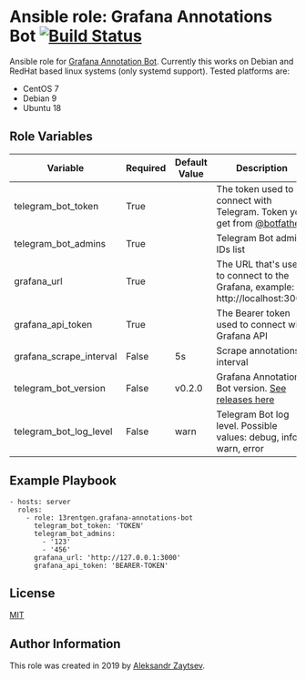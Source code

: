Ansible role: Grafana Annotations Bot [![Build Status](https://travis-ci.org/13rentgen/ansible-role-grafana-annotations-bot.svg?branch=master)](https://travis-ci.org/13rentgen/ansible-role-grafana-annotations-bot)
=========

Ansible role for [Grafana Annotation Bot](https://github.com/13rentgen/grafana-annotations-bot). Currently this works on Debian and RedHat based linux systems (only systemd support). Tested platforms are:

* CentOS 7
* Debian 9
* Ubuntu 18


Role Variables
--------------

| Variable                | Required | Default Value | Description                                                                                               |
|-------------------------|----------|---------------|-----------------------------------------------------------------------------------------------------------|
| telegram_bot_token      | True     |               | The token used to connect with Telegram. Token you get from [@botfather](https://telegram.me/botfather)   |
| telegram_bot_admins     | True     |               | Telegram Bot admin IDs list                                                                               |
| grafana_url             | True     |               | The URL that's used to connect to the Grafana, example: http://localhost:3000                             |
| grafana_api_token       | True     |               | The Bearer token used to connect with Grafana API                                                         |
| grafana_scrape_interval | False    | 5s            | Scrape annotations interval                                                                               |
| telegram_bot_version    | False    | v0.2.0        | Grafana Annotation Bot version. [See releases here](https://github.com/13rentgen/grafana-annotations-bot) |
| telegram_bot_log_level  | False    | warn          | Telegram Bot log level. Possible values: debug, info, warn, error                                         |



Example Playbook
----------------

    - hosts: server
      roles:
        - role: 13rentgen.grafana-annotations-bot
          telegram_bot_token: 'TOKEN'
          telegram_bot_admins: 
            - '123'
            - '456'
          grafana_url: 'http://127.0.0.1:3000'
          grafana_api_token: 'BEARER-TOKEN'

License
-------

[MIT](LICENSE)

Author Information
------------------

This role was created in 2019 by [Aleksandr Zaytsev](https://github.com/13rentgen).
